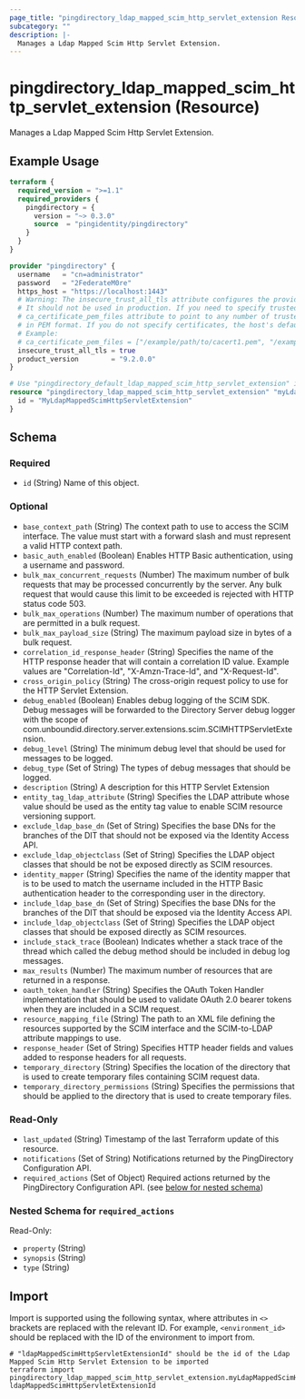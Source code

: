 ```yaml
---
page_title: "pingdirectory_ldap_mapped_scim_http_servlet_extension Resource - terraform-provider-pingdirectory"
subcategory: ""
description: |-
  Manages a Ldap Mapped Scim Http Servlet Extension.
---
```


# pingdirectory_ldap_mapped_scim_http_servlet_extension (Resource)

Manages a Ldap Mapped Scim Http Servlet Extension.

## Example Usage

```terraform
terraform {
  required_version = ">=1.1"
  required_providers {
    pingdirectory = {
      version = "~> 0.3.0"
      source  = "pingidentity/pingdirectory"
    }
  }
}

provider "pingdirectory" {
  username   = "cn=administrator"
  password   = "2FederateM0re"
  https_host = "https://localhost:1443"
  # Warning: The insecure_trust_all_tls attribute configures the provider to trust any certificate presented by the PingDirectory server.
  # It should not be used in production. If you need to specify trusted CA certificates, use the
  # ca_certificate_pem_files attribute to point to any number of trusted CA certificate files
  # in PEM format. If you do not specify certificates, the host's default root CA set will be used.
  # Example:
  # ca_certificate_pem_files = ["/example/path/to/cacert1.pem", "/example/path/to/cacert2.pem"]
  insecure_trust_all_tls = true
  product_version        = "9.2.0.0"
}

# Use "pingdirectory_default_ldap_mapped_scim_http_servlet_extension" if you are adopting existing configuration from the PingDirectory server into Terraform
resource "pingdirectory_ldap_mapped_scim_http_servlet_extension" "myLdapMappedScimHttpServletExtension" {
  id = "MyLdapMappedScimHttpServletExtension"
}
```

<!-- schema generated by tfplugindocs -->
## Schema

### Required

- `id` (String) Name of this object.

### Optional

- `base_context_path` (String) The context path to use to access the SCIM interface. The value must start with a forward slash and must represent a valid HTTP context path.
- `basic_auth_enabled` (Boolean) Enables HTTP Basic authentication, using a username and password.
- `bulk_max_concurrent_requests` (Number) The maximum number of bulk requests that may be processed concurrently by the server. Any bulk request that would cause this limit to be exceeded is rejected with HTTP status code 503.
- `bulk_max_operations` (Number) The maximum number of operations that are permitted in a bulk request.
- `bulk_max_payload_size` (String) The maximum payload size in bytes of a bulk request.
- `correlation_id_response_header` (String) Specifies the name of the HTTP response header that will contain a correlation ID value. Example values are "Correlation-Id", "X-Amzn-Trace-Id", and "X-Request-Id".
- `cross_origin_policy` (String) The cross-origin request policy to use for the HTTP Servlet Extension.
- `debug_enabled` (Boolean) Enables debug logging of the SCIM SDK. Debug messages will be forwarded to the Directory Server debug logger with the scope of com.unboundid.directory.server.extensions.scim.SCIMHTTPServletExtension.
- `debug_level` (String) The minimum debug level that should be used for messages to be logged.
- `debug_type` (Set of String) The types of debug messages that should be logged.
- `description` (String) A description for this HTTP Servlet Extension
- `entity_tag_ldap_attribute` (String) Specifies the LDAP attribute whose value should be used as the entity tag value to enable SCIM resource versioning support.
- `exclude_ldap_base_dn` (Set of String) Specifies the base DNs for the branches of the DIT that should not be exposed via the Identity Access API.
- `exclude_ldap_objectclass` (Set of String) Specifies the LDAP object classes that should be not be exposed directly as SCIM resources.
- `identity_mapper` (String) Specifies the name of the identity mapper that is to be used to match the username included in the HTTP Basic authentication header to the corresponding user in the directory.
- `include_ldap_base_dn` (Set of String) Specifies the base DNs for the branches of the DIT that should be exposed via the Identity Access API.
- `include_ldap_objectclass` (Set of String) Specifies the LDAP object classes that should be exposed directly as SCIM resources.
- `include_stack_trace` (Boolean) Indicates whether a stack trace of the thread which called the debug method should be included in debug log messages.
- `max_results` (Number) The maximum number of resources that are returned in a response.
- `oauth_token_handler` (String) Specifies the OAuth Token Handler implementation that should be used to validate OAuth 2.0 bearer tokens when they are included in a SCIM request.
- `resource_mapping_file` (String) The path to an XML file defining the resources supported by the SCIM interface and the SCIM-to-LDAP attribute mappings to use.
- `response_header` (Set of String) Specifies HTTP header fields and values added to response headers for all requests.
- `temporary_directory` (String) Specifies the location of the directory that is used to create temporary files containing SCIM request data.
- `temporary_directory_permissions` (String) Specifies the permissions that should be applied to the directory that is used to create temporary files.

### Read-Only

- `last_updated` (String) Timestamp of the last Terraform update of this resource.
- `notifications` (Set of String) Notifications returned by the PingDirectory Configuration API.
- `required_actions` (Set of Object) Required actions returned by the PingDirectory Configuration API. (see [below for nested schema](#nestedatt--required_actions))

<a id="nestedatt--required_actions"></a>
### Nested Schema for `required_actions`

Read-Only:

- `property` (String)
- `synopsis` (String)
- `type` (String)

## Import

Import is supported using the following syntax, where attributes in `<>` brackets are replaced with the relevant ID.  For example, `<environment_id>` should be replaced with the ID of the environment to import from.

```shell
# "ldapMappedScimHttpServletExtensionId" should be the id of the Ldap Mapped Scim Http Servlet Extension to be imported
terraform import pingdirectory_ldap_mapped_scim_http_servlet_extension.myLdapMappedScimHttpServletExtension ldapMappedScimHttpServletExtensionId
```